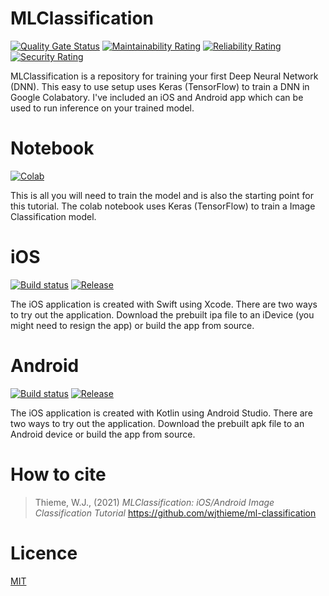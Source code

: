 # MLClassification
[![Quality Gate Status](https://sonarcloud.io/api/project_badges/measure?project=wjthieme_ml-classification&metric=alert_status)](https://sonarcloud.io/dashboard?id=wjthieme_ml-classification)
[![Maintainability Rating](https://sonarcloud.io/api/project_badges/measure?project=wjthieme_ml-classification&metric=sqale_rating)](https://sonarcloud.io/dashboard?id=wjthieme_ml-classification)
[![Reliability Rating](https://sonarcloud.io/api/project_badges/measure?project=wjthieme_ml-classification&metric=reliability_rating)](https://sonarcloud.io/dashboard?id=wjthieme_ml-classification)
[![Security Rating](https://sonarcloud.io/api/project_badges/measure?project=wjthieme_ml-classification&metric=security_rating)](https://sonarcloud.io/dashboard?id=wjthieme_ml-classification)

MLClassification is a repository for training your first Deep Neural Network (DNN). This easy to use setup uses Keras (TensorFlow) to train a DNN in Google Colabatory. I've included an iOS and Android app which can be used to run inference on your trained model.

# Notebook
[![Colab](https://img.shields.io/badge/release-colab-blue)](https://colab.research.google.com/github/wjthieme/ml-classification/blob/main/Notebook.ipynb)

This is all you will need to train the model and is also the starting point for this tutorial. The colab notebook uses Keras (TensorFlow) to train a Image Classification model.

# iOS
[![Build status](https://build.appcenter.ms/v0.1/apps/0637c714-cec7-48bb-8478-95b17cd97aa3/branches/main/badge?style=flat)](https://appcenter.ms/users/will.thieme/apps/mlclassification-ios/build/branches)
[![Release](https://img.shields.io/badge/dynamic/json?color=blue&label=release&prefix=v&query=%24%5B%27short_version%27%5D&url=https%3A%2F%2Fapi.appcenter.ms%2Fv0.1%2Fpublic%2Fsdk%2Fapps%2Fd6e99039-e8ed-4558-9a9c-f18d5f1f2fe1%2Fdistribution_groups%2Fd4019b66-8c22-4002-903b-675d88878616%2Freleases%2Flatest)](https://install.appcenter.ms/users/will.thieme/apps/mlclassification-android/distribution_groups/public)

The iOS application is created with Swift using Xcode. There are two ways to try out the application. Download the prebuilt ipa file to an iDevice (you might need to resign the app) or build the app from source.

# Android
[![Build status](https://build.appcenter.ms/v0.1/apps/5d1f7553-d974-429c-afc3-68c1b352e4c4/branches/main/badge?style=flat)](https://appcenter.ms/users/will.thieme/apps/mlclassification-android/build/branches)
[![Release](https://img.shields.io/badge/dynamic/json?color=blue&label=release&prefix=v&query=%24%5B%27short_version%27%5D&url=https%3A%2F%2Fapi.appcenter.ms%2Fv0.1%2Fpublic%2Fsdk%2Fapps%2Fc910f076-abd7-45b6-bfb6-86b4f0cbdd65%2Fdistribution_groups%2F81d2acdd-b766-4243-bb84-f9d342536394%2Freleases%2Flatest)](https://install.appcenter.ms/users/will.thieme/apps/mlclassification-android/distribution_groups/public)

The iOS application is created with Kotlin using Android Studio. There are two ways to try out the application. Download the prebuilt apk file to an Android device or build the app from source.

# How to cite
> Thieme, W.J., (2021) *MLClassification: iOS/Android Image Classification Tutorial* https://github.com/wjthieme/ml-classification

# Licence

[MIT](https://github.com/wjthieme/ml-classification/blob/main/LICENSE)

